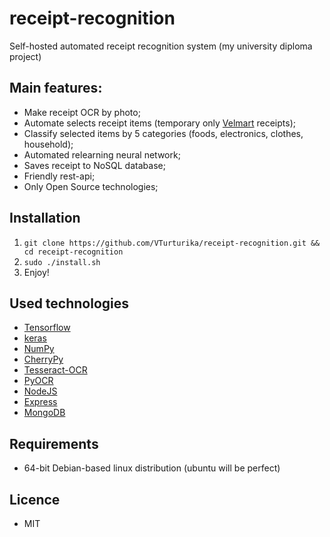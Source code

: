 # receipt-recognition
Self-hosted automated receipt recognition system (my university diploma project)
## Main features:
* Make receipt OCR by photo;
* Automate selects receipt items (temporary only [Velmart](https://velmart.ua/ua/) receipts);
* Classify selected items by 5 categories (foods, electronics, clothes, household);
* Automated relearning neural network;
* Saves receipt to NoSQL database;
* Friendly rest-api;
* Only Open Source technologies;
## Installation
1. ``git clone https://github.com/VTurturika/receipt-recognition.git && cd receipt-recognition``
2. ``sudo ./install.sh``
3. Enjoy!
## Used technologies
* [Tensorflow](https://tensorflow.org)
* [keras](https://keras.io)
* [NumPy](http://www.numpy.org/)
* [CherryPy](http://cherrypy.org/)
* [Tesseract-OCR](https://github.com/tesseract-ocr/tesseract)
* [PyOCR](https://github.com/openpaperwork/pyocr)
* [NodeJS](https://nodejs.org/en/)
* [Express](http://expressjs.com/)
* [MongoDB](https://www.mongodb.com/)
## Requirements
* 64-bit Debian-based linux distribution (ubuntu will be perfect)
## Licence
* MIT
